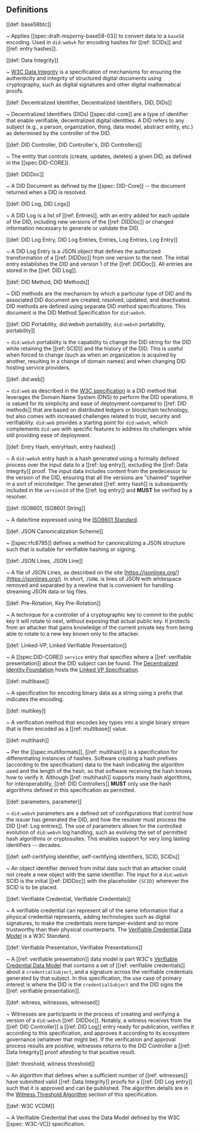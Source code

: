 ## Definitions

[[def: base58btc]]

~ Applies [[spec:draft-msporny-base58-03]] to convert
data to a `base58` encoding. Used in `did:webvh` for encoding hashes for [[ref: SCIDs]] and [[ref: entry hashes]].

[[def: Data Integrity]]

~ [W3C Data
Integrity](https://www.w3.org/community/reports/credentials/CG-FINAL-data-integrity-20220722/)
is a specification of mechanisms for ensuring the authenticity and integrity of
structured digital documents using cryptography, such as digital signatures and
other digital mathematical proofs.

[[def: Decentralized Identifier, Decentralized Identifiers, DID, DIDs]]

~ Decentralized Identifiers (DIDs) [[spec:did-core]] are a type of identifier that enable
verifiable, decentralized digital identities. A DID refers to any subject (e.g.,
a person, organization, thing, data model, abstract entity, etc.) as determined
by the controller of the DID.

[[def: DID Controller, DID Controller's, DID Controllers]]

~ The entity that controls (create, updates, deletes) a given DID, as defined
in the [[spec:DID-CORE]].

[[def: DIDDoc]]

~ A DID Document as defined by the [[spec: DID-Core]] -- the document returned when a DID is resolved.

[[def: DID Log, DID Logs]]

~ A DID Log is a list of [[ref: Entries]], with an entry added for each update of the DID,
including new versions of the [[ref: DIDDoc]] or changed information necessary to generate or validate the DID.

[[def: DID Log Entry, DID Log Entries, Entries, Log Entries, Log Entry]]

~ A DID Log Entry is a JSON object that defines the authorized
transformation of a [[ref: DIDDoc]] from one version to the next. The initial entry
establishes the DID and version 1 of the [[ref: DIDDoc]]. All entries are stored
in the [[ref: DID Log]].

[[def: DID Method, DID Methods]]

~ DID methods are the mechanism by which a particular type of DID and its
associated DID document are created, resolved, updated, and deactivated. DID
methods are defined using separate DID method specifications. This document is
the DID Method Specification for `did:webvh`.

[[def: DID Portability, did:webvh portability, `did:webvh` portability, portability]]

~ `did:webvh` portability is the capability to change the DID string for the
DID while retaining the [[ref: SCID]] and the history of the DID. This is useful
when forced to change (such as when an organization is acquired by another,
resulting in a change of domain names) and when changing DID hosting service
providers.

[[def: did:web]]

~ `did:web` as described in the [W3C specification](https://w3c-ccg.github.io/did-method-web/)
is a DID method that leverages the Domain Name System (DNS) to perform the DID operations.
It is valued for its simplicity and ease of deployment compared to [[ref: DID methods]] that are
based on distributed ledgers or blockchain technology, but also comes with increased
challenges related to trust, security and verifiability. `did:web` provides a starting point for `did:webvh`,
which complements `did:web` with specific features to address its challenges
while still providing ease of deployment.

[[def: Entry Hash, entryHash, entry hashes]]

~ A `did:webvh` entry hash is a hash generated using a formally defined process
over the input data to a [[ref: log entry]], excluding the [[ref: Data Integrity]]
proof. The input data includes content from the predecessor to the
version of the DID, ensuring that all the versions are "chained" together in a
sort of microledger. The generated [[ref: entry hash]] is subsequently included in the
`versionId` of the [[ref: log entry]] and **MUST** be verified by a
resolver.

[[def: ISO8601, ISO8601 String]]

~ A date/time expressed using the [ISO8601
Standard](https://en.wikipedia.org/wiki/ISO_8601).

[[def: JSON Canonicalization Scheme]]

~ [[spec:rfc8785]] defines a method for canonicalizing a JSON
structure such that is suitable for verifiable hashing or signing.

[[def: JSON Lines, JSON Line]]

~ A file of JSON Lines, as described on the site
[https://jsonlines.org/](https://jsonlines.org/). In short, `JSONL` is lines of JSON with
whitespace removed and separated by a newline that is convenient for handling
streaming JSON data or log files.

[[def: Pre-Rotation, Key Pre-Rotation]]

~ A technique for a controller of a cryptographic key to commit to the public
key it will rotate to next, without exposing that actual public key. It protects
from an attacker that gains knowledge of the current private key from being
able to rotate to a new key known only to the attacker.

[[def: Linked-VP, Linked Verifiable Presentation]]

~ A [[spec:DID-CORE]] `service` entry that specifies where a [[ref: verifiable presentation]]
about the DID subject can be found. The [Decentralized Identity
Foundation](https://identity.foundation/) hosts the [Linked VP
Specification](https://identity.foundation/linked-vp/).

[[def: multibase]]

~ A specification for encoding binary data as a string using a prefix that
indicates the encoding.

[[def: multikey]]

~ A verification method that encodes key types into a single binary stream that
is then encoded as a [[ref: multibase]] value.

[[def: multihash]]

~ Per the [[spec:multiformats]], [[ref: multihash]] is a specification
for differentiating instances of hashes. Software creating a hash prefixes
(according to the specification) data to the hash indicating the algorithm used
and the length of the hash, so that software receiving the hash knows how to
verify it. Although [[ref: multihash]] supports many hash algorithms, for
interoperability, [[ref: DID Controllers]] **MUST** only use the hash algorithms defined
in this specification as permitted.

[[def: parameters, parameter]]

~ `did:webvh` parameters are a defined set of configurations that control how the
issuer has generated the DID, and how the resolver must process the DID [[ref:
Log entries]]. The use of parameters allows for the controlled evolution of
`did:webvh` log handling, such as evolving the set of permitted hash algorithms or
cryptosuites. This enables support for very long lasting identifiers -- decades.

[[def: self-certifying identifier, self-certifying identifiers, SCID, SCIDs]]

~ An object identifier derived from initial data such that an attacker could not
create a new object with the same identifier. The input for a `did:webvh` SCID is
the initial [[ref: DIDDoc]] with the placeholder `{SCID}` wherever the SCID is to be
placed.

[[def: Verifiable Credential, Verifiable Credentials]]

~ A verifiable credential can represent all of the same information that a physical credential represents, adding technologies such as digital signatures, to make the credentials more tamper-evident and so more trustworthy than their physical counterparts. The [Verifiable Credential Data Model](https://www.w3.org/TR/vc-data-model/) is a W3C Standard.

[[def: Verifiable Presentation, Verifiable Presentations]]

~ A [[ref: verifiable presentation]] data model is part W3C's [Verifiable Credential Data
Model](https://www.w3.org/TR/vc-data-model/) that contains a set of [[ref:
verifiable credentials]] about a `credentialSubject`, and a signature across the
verifiable credentials generated by that subject. In this specification, the use
case of primary interest is where the DID is the `credentialSubject` and the DID
signs the [[ref: verifiable presentation]].

[[def: witness, witnesses, witnessed]]

~ Witnesses are participants in the process of creating and verifying a version
of a `did:webvh` [[ref: DIDDoc]]. Notably, a witness receives from the [[ref: DID Controller]] a [[ref: DID
Log]] entry ready for publication, verifies it according to this specification,
and approves it according to its ecosystem governance (whatever that might be). If the verification and
approval process results are positive, witnesses returns to the DID Controller a [[ref: Data Integrity]] proof
attesting to that positive result.

[[def: threshold, witness threshold]]

~ An algorithm that defines when a sufficient number of [[ref: witnesses]] have
submitted valid [[ref: Data Integrity]] proofs for a [[ref: DID Log entry]] such
that it is approved and can be published. The algorithm details are in the
[Witness Threshold Algorithm](#witness-threshold-algorithm) section of this
specification.

[[def: W3C VCDM]]

~ A Verifiable Credential that uses the Data Model defined by the W3C [[spec: W3C-VC]] specification.
